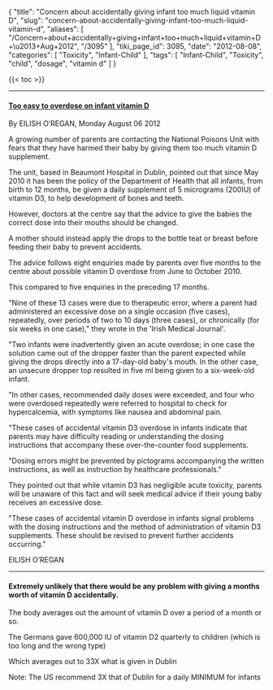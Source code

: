 {
    "title": "Concern about accidentally giving infant too much liquid vitamin D",
    "slug": "concern-about-accidentally-giving-infant-too-much-liquid-vitamin-d",
    "aliases": [
        "/Concern+about+accidentally+giving+infant+too+much+liquid+vitamin+D+\u2013+Aug+2012",
        "/3095"
    ],
    "tiki_page_id": 3095,
    "date": "2012-08-08",
    "categories": [
        "Toxicity",
        "Infant-Child"
    ],
    "tags": [
        "Infant-Child",
        "Toxicity",
        "child",
        "dosage",
        "vitamin d"
    ]
}


{{< toc >}} 

---

#### [Too easy to overdose on infant vitamin D](http://www.independent.ie/health/too-easy-to-overdose-on-infant-vitamin-d-3190474.html)

By EILISH O’REGAN, Monday August 06 2012

A growing number of parents are contacting the National Poisons Unit with fears that they have harmed their baby by giving them too much vitamin D supplement.

The unit, based in Beaumont Hospital in Dublin, pointed out that since May 2010 it has been the policy of the Department of Health that all infants, from birth to 12 months, be given a daily supplement of 5 micrograms (200IU) of vitamin D3, to help development of bones and teeth.

However, doctors at the centre say that the advice to give the babies the correct dose into their mouths should be changed.

A mother should instead apply the drops to the bottle teat or breast before feeding their baby to prevent accidents.

The advice follows eight enquiries made by parents over five months to the centre about possible vitamin D overdose from June to October 2010. 

This compared to five enquiries in the preceding 17 months.

"Nine of these 13 cases were due to therapeutic error, where a parent had administered an excessive dose on a single occasion (five cases), repeatedly, over periods of two to 10 days (three cases), or chronically (for six weeks in one case)," they wrote in the 'Irish Medical Journal'.

"Two infants were inadvertently given an acute overdose; in one case the solution came out of the dropper faster than the parent expected while giving the drops directly into a 17-day-old baby's mouth. In the other case, an unsecure dropper top resulted in five ml being given to a six-week-old infant.

"In other cases, recommended daily doses were exceeded, and four who were overdosed repeatedly were referred to hospital to check for hypercalcemia, with symptoms like nausea and abdominal pain.

"These cases of accidental vitamin D3 overdose in infants indicate that parents may have difficulty reading or understanding the dosing instructions that accompany these over-the-counter food supplements.

"Dosing errors might be prevented by pictograms accompanying the written instructions, as well as instruction by healthcare professionals."

They pointed out that while vitamin D3 has negligible acute toxicity, parents will be unaware of this fact and will seek medical advice if their young baby receives an excessive dose.

"These cases of accidental vitamin D overdose in infants signal problems with the dosing instructions and the method of administration of vitamin D3 supplements. These should be revised to prevent further accidents occurring."

EILISH O’REGAN

---

#### Extremely unlikely that there would be any problem with giving a months worth of vitamin D accidentally.

The body averages out the amount of vitamin D over a period of a month or so.

The Germans gave 600,000 IU of vitamin D2 quarterly to children (which is too long and the wrong type)

Which averages out to 33X what is given in Dublin

Note: The US recommend 3X that of Dublin for a daily MINIMUM for infants